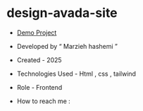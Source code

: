 # design-avada-site

- [Demo Project](https://marziehhashemi1990.github.io/avadaSite/)

- Developed by “ Marzieh hashemi ”

- Created - 2025

- Technologies Used - Html , css , tailwind

- Role - Frontend

- How to reach me :
